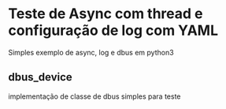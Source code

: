 # Teste de Async com thread e configuração de log com YAML
Simples exemplo de async, log e dbus em python3

## dbus_device
implementação de classe de dbus simples para teste